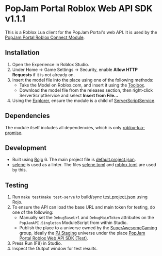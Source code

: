 # PopJam Portal Roblox Web API SDK v1.1.1

This is a Roblox Lua client for the PopJam Portal's web API. It is used by the [PopJam Portal Roblox Connect Module](https://github.com/SuperAwesomeLTD/pj-portal-roblox-connect-module).

## Installation

1. Open the Experience in Roblox Studio.
2. Under Home &rarr; Game Settings &rarr; Security, enable **Allow HTTP Requests** if it is not already on.
3. Insert the model file into the place using one of the following methods:
   - Take the Model on Roblox.com, and insert it using the [Toolbox](https://developer.roblox.com/en-us/resources/studio/Toolbox).
   - Download the model file from the releases section, then right-click ServerScriptService and select **Insert from File...**
4. Using the [Explorer](https://developer.roblox.com/en-us/resources/studio/Explorer), ensure the module is a child of [ServerScriptService](https://developer.roblox.com/en-us/api-reference/class/ServerScriptService).

## Dependencies

The module itself includes all dependencies, which is only [roblox-lua-promise](https://github.com/evaera/roblox-lua-promise).

## Development

- Built using [Rojo](https://github.com/rojo-rbx/rojo) 6. The main project file is [default.project.json](default.project.json).
- [selene](https://github.com/Kampfkarren/selene) is used as a linter. The files [selene.toml](selene.toml) and [roblox.toml](roblox.toml) are used by this.

## Testing

1. Run `make test`/`make test-serve` to build/sync [test.project.json](test.project.json) using Rojo.
2. To ensure the API can load the base URL and main token for testing, do one of the following:
   - Manually set the `DebugBaseUrl` and `DebugMainToken` attributes on the `PopJamAPI.Singleton` ModuleScript from within Studio.
   - Publish the place to a universe owned by the [SuperAwesomeGaming](https://www.roblox.com/groups/12478861/SuperAwesomeGaming) group, ideally the [PJ Staging](https://www.roblox.com/games/8785723516) universe under the place [PopJam Portal Roblox Web API SDK (Test)](https://www.roblox.com/games/9290950551).
3. Press Run (F8) in Studio.
4. Inspect the Output window for test results.
